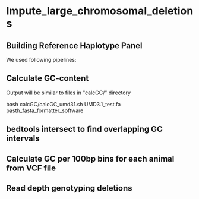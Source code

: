 # Impute_large_chromosomal_deletions 

## Building Reference Haplotype Panel
We used following pipelines:

## Calculate GC-content
Output will be similar to files in "calcGC/" directory

bash calcGC/calcGC_umd31.sh UMD3.1_test.fa pasth_fasta_formatter_software

## bedtools intersect to find overlapping GC intervals


## Calculate GC per 100bp bins for each animal from VCF file  


## Read depth genotyping deletions


